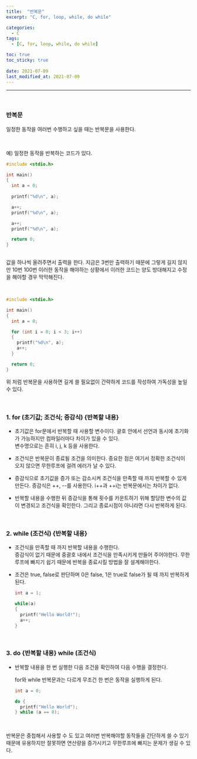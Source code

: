```yaml
---
title:  "반복문"
excerpt: "C, for, loop, while, do while"

categories:
  - C
tags:
  - [C, for, loop, while, do while]

toc: true
toc_sticky: true
 
date: 2021-07-09
last_modified_at: 2021-07-09
---  
```


***
<br>

### 반복문  
일정한 동작을 여러번 수행하고 싶을 때는 반복문을 사용한다.  

<br/>

예) 일정한 동작을 반복하는 코드가 있다.  
  

```c  
#include <stdio.h>

int main()
{
  int a = 0;
  
  printf("%d\n", a);

  a++;
  printf("%d\n", a);

  a++;
  printf("%d\n", a);

  return 0;
}
 
```  

값을 하나씩 올려주면서 출력을 한다. 지금은 3번만 출력하기 때문에 그렇게 길지 않지만 10번 100번 이러한 동작을 해야하는 상황에서 이러한 코드는 양도 방대해지고 수정을 해야할 경우 막막해진다.  

<br/>

```c
#include <stdio.h>

int main()
{
  int a = 0;

  for (int i = 0; i < 3; i++)
  {
    printf("%d\n", a);
    a++;
  }

  return 0;
}
```  

위 처럼 반복문을 사용하면 길게 쓸 필요없이 간략하게 코드를 작성하여 가독성을 높일 수 있다.

<br/> 

### 1. for (초기값; 조건식; 증감식) {반복할 내용}
  * 초기값은 for문에서 반복할 때 사용할 변수이다.
    괄호 안에서 선언과 동시에 초기화가 가능하지만 컴파일러마다 차이가 있을 수 있다.  
    변수명으로는 흔히 i, j, k 등을 사용한다.
  
  * 조건식은 반복문이 종료될 조건을 의미한다. 중요한 점은 여기서 정확한 조건식이 오지 않으면 무한루프에 걸려 에러가 날 수 있다.  

  * 증감식으로 초기값을 증가 또는 감소시켜 조건식을 만족할 때 까지 반복할 수 있게 만든다. 증감식은 ++, --를 사용한다.  i++과 ++i는 반복문에서는 차이가 없다.

  * 반복할 내용을 수행한 뒤 증감식을 통해 횟수를 카운트하기 위해 할당한 변수의 값이 변경되고 조건식을 확인한다. 그리고 종료시점이 아니라면 다시 반복하게 된다.  

<br/>

### 2. while (조건식) {반복할 내용}
  * 조건식을 만족할 때 까지 반복할 내용을 수행한다.  
    증감식이 없기 때문에 중괄호 내에서 조건식을 만족시키게 만들어 주어야한다. 무한루프에 빠지기 쉽기 때문에 반복을 종료시킬 방법을 잘 설계해야한다.

  * 조건은 true, false로 판단하며 0은 false, 1은 true로 false가 될 때 까지 반복하게 된다.  


    ```c
    int a = 1;

    while(a)
    {
      printf("Hello World!");
      a++;
    }
    ```  

<br/>  

    
### 3. do {반복할 내용} while (조건식)  
  * 반복할 내용을 한 번 실행한 다음 조건을 확인하여 다음 수행을 결정한다.  
    
    for와 while 반복문과는 다르게 무조건 한 번은 동작을 실행하게 된다.  


    ``` c
    int a = 0;

    do {
      printf("Hello World");
    } while (a == 0);
    ```

<br/>

반복문은 중첩해서 사용할 수 도 있고 여러번 반복해야할 동작들을 간단하게 쓸 수 있기 때문에 유용하지만 잘못하면 연산량을 증가시키고 무한루프에 빠지는 문제가 생길 수 있다.